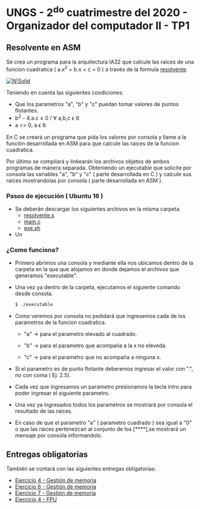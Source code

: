 # UNGS - 2<sup>do</sup> cuatrimestre del 2020 - Organizador del computador II - TP1

## Resolvente en ASM
Se crea un programa para la arquitectura IA32 que calcule las raíces de una funcion cuadratica ( a.x<sup>2</sup> + b.x + c = 0 ) a través de la formula [resolvente][square-root-wiki-link].

[![N|Solid](dsds)](#)

Teniendo en cuenta las siguientes condiciones:

- Que los parametros "a", "b" y "c" puedan tomar valores de puntos flotantes.
- b<sup>2</sup> - 4.a.c &geq; 0 / &forall; a,b,c &varepsilon; &reals;
- a &lt;&gt; 0, a &varepsilon; &reals;

En C se creará un programa que pida los valores por consola y llame a la función desarrollada en ASM para que calcule las raices de la funcion cuadratica.

Por último se compilará y linkearán los archivos objetos de ambos programas de manera separada. Obteniendo un ejecutable que solicite por consola las variables "a", "b" y "c" ( parte desarrollada en C ) y calcule sus raices mostrandolas por consola ( parte desarrollada en ASM ). 

### Pasos de ejecución ( Ubuntu 16 )

- Se deberán descargar los siguientes archivos en la misma carpeta.
    - [resolvente.s](https://github.com/NFER179/ProyectosUNGS/blob/master/ORGA2/SEM202/TP1/resolvente/resolvente.s)
    - [main.c](https://github.com/NFER179/ProyectosUNGS/blob/master/ORGA2/SEM202/TP1/resolvente/main.c)
    - [exe.sh](https://github.com/NFER179/ProyectosUNGS/blob/master/ORGA2/SEM202/TP1/resolvente/exe.sh)
- Un

### ¿Como funciona?

- Primero abrimos una consola y mediante ella nos ubicamos dentro de la carpeta en la que que alojamos en donde dejamos el archivos que generamos "executable".

- Una vez ya dentro de la carpeta, ejecutamos el siguiente comando desde consola.

    ```sh
    $ ./executable
    ```

- Como veremos por consola no pedidará que ingresemos cada de los parametros de la funcion cuadratica.
    - "a" &rightarrow; para el parametro elevado al cuadrado.

    - "b" &rightarrow; para el parametro que acompaña a la x no eleveda.

    - "c" &rightarrow; para el parametro que no acompaña a ninguna x.

- Si el parametro es de punto flotante deberemos ingresar el valor con ".", no con coma ( Ej: 2.5).

- Cada vez que ingresamos un parametro presionamos la tecla intro para poder ingresar el siguiente parametro.

- Una vez ya ingresados todos los parametros se mostrará por consola el resultado de las raices.

- En caso de que el parametro "a" ( parametro cuadrado ) sea igual a "0" o que las raices pertenezcan al conjunto de los [****],se mostrará un mensaje por consola informandolo.

## Entregas obligatorias

También se contará con las siguientes entregas obligatorias:

- [Ejercicio 4 - Gestión de memoria][ejercicio04-gestion-memoria]
- [Ejercicio 6 - Gestión de memoria][ejercicio06-gestion-memoria]
- [Ejercicio 7 - Gestión de memoria][ejercicio07-gestion-memoria]
- [Ejercicio 4 - FPU][ejercicio04-FPU]


[square-root-wiki-link]: https://en.wikipedia.org/wiki/Square_root

[ejercicio04-gestion-memoria]: #

[ejercicio06-gestion-memoria]: #

[ejercicio07-gestion-memoria]: #

[ejercicio04-FPU]: #
